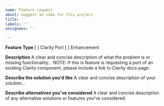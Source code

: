 ```yaml
---
name: Feature request
about: Suggest an idea for this project
title: ''
labels: ''
assignees: ''

---
```


**Feature Type**
[ ] Clarity Port
[ ] Enhancement

**Description**
A clear and concise description of what the problem is or missing functionality...
NOTE: If this is feature is requesting a port of an existing Clarity component, please include a link to Clarity docs page.

**Describe the solution you'd like**
A clear and concise description of your solution...

**Describe alternatives you've considered**
A clear and concise description of any alternative solutions or features you've considered.
